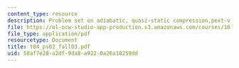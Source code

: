 ```yaml
---
content_type: resource
description: Problem set on adiabatic, quasi-static compression,pext-v diagram.
file: https://ol-ocw-studio-app-production.s3.amazonaws.com/courses/16-01-unified-engineering-i-ii-iii-iv-fall-2005-spring-2006/58af7e28a2df9da8a9220a26a18259dd_t04_ps02_fall03.pdf
file_type: application/pdf
resourcetype: Document
title: t04_ps02_fall03.pdf
uid: 58af7e28-a2df-9da8-a922-0a26a18259dd
---
```

